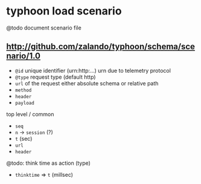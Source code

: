 # typhoon load scenario

@todo document scenario file 


## http://github.com/zalando/typhoon/schema/scenario/1.0 

* `@id` unique identifier (urn:http:...) urn due to telemetry protocol
* `@type` request type (default http)
* `url` of the request either absolute schema or relative path
* `method`
* `header` 
* `payload` 

top level / common

* `seq`
* `n` -> `session` (?)
* `t` (sec)
* `url`
* `header`


@todo: think time as action (type)

* `thinktime` => `t` (millsec) 
